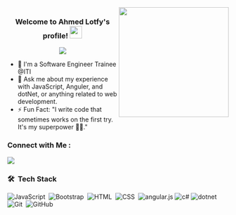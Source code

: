 
<img width="250" align="right" src="https://c.tenor.com/_DOBjnGspYAAAAAM/code-coding.gif">

<h3 align="center">
  Welcome to Ahmed Lotfy's profile!
  <img src="https://media.giphy.com/media/hvRJCLFzcasrR4ia7z/giphy.gif" width="28">
</h3>

<!-- Typing SVG by DenverCoder1 - https://github.com/DenverCoder1/readme-typing-svg -->
<p align="center">
  <a href="https://github.com/DenverCoder1/readme-typing-svg"><img src="https://readme-typing-svg.herokuapp.com/?lines=Full-stack%20web%20developer;Always%20learning%20new%20things&font=Fira%20Code&center=true&width=440&height=45&color=f75c7e&vCenter=true&size=22"></a>
</p> 

- 🏢 I'm a Software Engineer Trainee @ITI
- 💬 Ask me about my experience with JavaScript, Anguler, and dotNet, or anything related to web development.
- ⚡ Fun Fact: "I write code that sometimes works on the first try. It's my superpower 🦸‍♂️."


### Connect with Me :

<a href="https://www.linkedin.com/in/ahmed-mahmoud-lotfy/" target="_blank"><img src="https://img.shields.io/badge/Ahmed%Lotfy?style=for-the-badge&logo=Linkedin&logoColor=white"/></a>
 
 
### 🛠 &nbsp;Tech Stack
![JavaScript](https://img.shields.io/badge/-JavaScript-05122A?style=flat&logo=javascript)&nbsp;
![Bootstrap](https://img.shields.io/badge/-Bootstrap-05122A?style=flat&logo=bootstrap&logoColor=563D7C)&nbsp;
![HTML](https://img.shields.io/badge/-HTML-05122A?style=flat&logo=HTML5)&nbsp;
![CSS](https://img.shields.io/badge/-CSS-05122A?style=flat&logo=CSS3&logoColor=1572B6)&nbsp;
![angular.js](https://img.shields.io/badge/-angular-05122A?style=flat&logo=angular)
![c#](https://img.shields.io/badge/-Sharp-05122A?style=flat&logo=c#)
![dotnet](https://img.shields.io/badge/-dotnet-05122A?style=flat&logo=dotnet&logoColor=339933)&nbsp;
![Git](https://img.shields.io/badge/-Git-05122A?style=flat&logo=git)&nbsp;
![GitHub](https://img.shields.io/badge/-GitHub-05122A?style=flat&logo=github)&nbsp;
 


 
